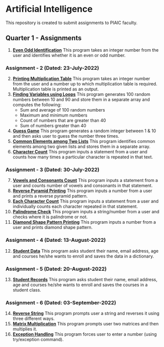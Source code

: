 # Artificial Intelligence
This repository is created to submit assignments to PIAIC faculty.
## Quarter 1 - Assignments
1. **[Even Odd Identification](https://github.com/ShahidNawaz01/PIAIC-Assignments/blob/main/Artificial%20Intelligence/even_odd_identification.py)**
This program takes an integer number from the user and identifies whether it is an even or odd number.
### Assignment - 2 (Dated: 23-July-2022)
2. **[Printing Multiplication Table](https://github.com/ShahidNawaz01/PIAIC-Assignments/blob/main/Artificial%20Intelligence/print_table.py)**
This program takes an integer number from the user and a number up to which multiplication table is required. Multiplication table is printed as an output.
3. **[Finding Variables using Loops](https://github.com/ShahidNawaz01/PIAIC-Assignments/blob/main/Artificial%20Intelligence/loops_assignment.py)**
This program generates 100 random numbers between 10 and 90 and store them in a separate array and computes the following:
	- Sum and average of 100 random numbers
	- Maximum and minimum numbers
	- Count of numbers that are greater than 40
	- Sum of numbers greater than 40
4. **[Guess Game](https://github.com/ShahidNawaz01/PIAIC-Assignments/blob/main/Artificial%20Intelligence/guess_game.py)**
This program generates a random integer between 1 & 10 and then asks user to guess the number three times.
5. **[Common Elements among Two Lists](https://github.com/ShahidNawaz01/PIAIC-Assignments/blob/main/Artificial%20Intelligence/finding_common_elements_lists.py)**
This program identifies common elements among two given lists and stores them in a separate array.
6. **[Character Count](https://github.com/ShahidNawaz01/PIAIC-Assignments/blob/main/Artificial%20Intelligence/character_repetition.py)**
This program inputs a statement from a user and counts how many times a particular character is repeated in that text.
### Assignment - 3 (Dated: 30-July-2022)
7. **[Vowels and Consonants Count](https://github.com/ShahidNawaz01/PIAIC-Assignments/blob/main/Artificial%20Intelligence/vowels_consonants_count.py)**
This program inputs a statement from a user and counts number of vowels and consonants in that statement.
8. **[Reverse Pyramid Printing](https://github.com/ShahidNawaz01/PIAIC-Assignments/blob/main/Artificial%20Intelligence/reverse_pyramid.py)**
This program inputs a number from a user and prints a reverse pyramid pattern.
9. **[Each Character Count](https://github.com/ShahidNawaz01/PIAIC-Assignments/blob/main/Artificial%20Intelligence/all_characters_repetition.py)**
This program inputs a statement from a user and individually counts each character repeated in that statement.
10. **[Palindrome Check](https://github.com/ShahidNawaz01/PIAIC-Assignments/blob/main/Artificial%20Intelligence/palindrome_check.py)**
This program inputs a string/number from a user and checks where it is palindrome or not.
11. **[Diamond Shape Pattern Printing](https://github.com/ShahidNawaz01/PIAIC-Assignments/blob/main/Artificial%20Intelligence/numbers_diamond.py)**
This program inputs a number from a user and prints diamond shape pattern.
### Assignment - 4 (Dated: 13-August-2022)
12. **[Student Data](https://github.com/ShahidNawaz01/PIAIC-Assignments/blob/main/Artificial%20Intelligence/student_data.py)**
This program asks student their name, email address, age and courses he/she wants to enroll and saves the data in a dictionary.
### Assignment - 5 (Dated: 20-August-2022)
13. **[Student Records](https://github.com/ShahidNawaz01/PIAIC-Assignments/blob/main/Artificial%20Intelligence/student_records.py)**
This program asks student their name, email address, age and courses he/she wants to enroll and saves the courses in a student class.
### Assignment - 6 (Dated: 03-September-2022)
14. **[Reverse String](https://github.com/ShahidNawaz01/PIAIC-Assignments/blob/main/Artificial%20Intelligence/reverse_string.py)**
This program prompts user a string and reverses it using three different ways.
15. **[Matrix Multiplication](https://github.com/ShahidNawaz01/PIAIC-Assignments/blob/main/Artificial%20Intelligence/matrix_multiplication.py)**
This program prompts user two matrices and then multiplies it.
16. **[Exception Handling](https://github.com/ShahidNawaz01/PIAIC-Assignments/blob/main/Artificial%20Intelligence/exception_handling.py)**
This program forces user to enter a number (using try/exception command).
